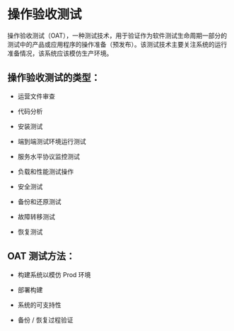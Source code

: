 # 操作验收测试

操作验收测试（OAT），一种测试技术，用于验证作为软件测试生命周期一部分的测试中的产品或应用程序的操作准备（预发布）。该测试技术主要关注系统的运行准备情况，该系统应该模仿生产环境。

## 操作验收测试的类型：

* 运营文件审查

* 代码分析

* 安装测试

* 端到端测试环境运行测试

* 服务水平协议监控测试

* 负载和性能测试操作

* 安全测试

* 备份和还原测试

* 故障转移测试

* 恢复测试

## OAT 测试方法：

* 构建系统以模仿 Prod 环境

* 部署构建

* 系统的可支持性

* 备份 / 恢复过程验证
